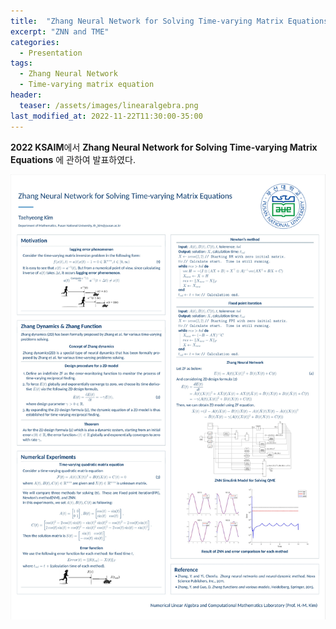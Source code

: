 ```yaml
---
title:  "Zhang Neural Network for Solving Time-varying Matrix Equations"
excerpt: "ZNN and TME"
categories:
  - Presentation
tags:
  - Zhang Neural Network
  - Time-varying matrix equation
header:
  teaser: /assets/images/linearalgebra.png
last_modified_at: 2022-11-22T11:30:00-35:00
---
```


**2022 KSAIM**에서 **Zhang Neural Network for Solving Time-varying Matrix Equations** 에 관하여 발표하였다.

![](https://raw.githubusercontent.com/Archin-coding/Archin-coding.github.io/master/assets/images/sintefposter_1.jpg) 
